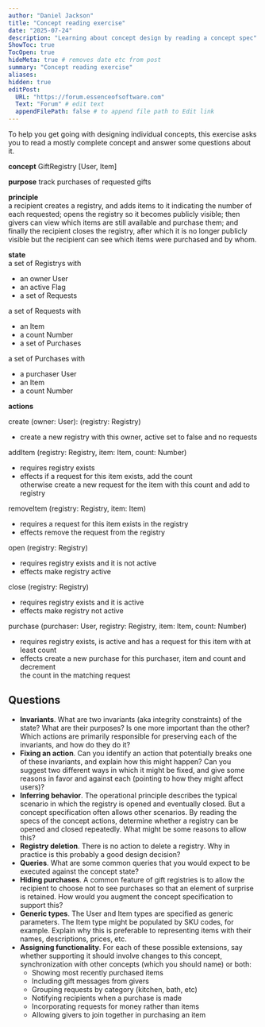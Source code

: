 ```yaml
---
author: "Daniel Jackson"
title: "Concept reading exercise"
date: "2025-07-24"
description: "Learning about concept design by reading a concept spec"
ShowToc: true
TocOpen: true
hideMeta: true # removes date etc from post
summary: "Concept reading exercise"
aliases:
hidden: true 
editPost:
  URL: "https://forum.essenceofsoftware.com"
  Text: "Forum" # edit text
  appendFilePath: false # to append file path to Edit link
---
```


To help you get going with designing individual concepts, this exercise asks you to read a mostly complete concept and answer some questions about it.

**concept** GiftRegistry \[User, Item\]  

**purpose** track purchases of requested gifts  

**principle**  
a recipient creates a registry, and adds items to it indicating the number of each requested; opens the registry so it becomes publicly visible; then givers can view which items are still available and purchase them; and finally the recipient closes the registry, after which it is no longer publicly visible but the recipient can see which items were purchased and by whom.  

**state**  
a set of Registrys with  
-	an owner User  
-	an active Flag  
-	a set of Requests  

a set of Requests with  
-	an Item  
-	a count Number  
-	a set of Purchases  

a set of Purchases with  
-	a purchaser User  
-	an Item  
-	a count Number  

**actions**  

create (owner: User): (registry: Registry)  
-	create a new registry with this owner, active set to false and no requests  

addItem (registry: Registry, item: Item, count: Number)  
-	requires registry exists  
-	effects if a request for this item exists, add the count  
	  otherwise create a new request for the item with this count and add to registry  

removeItem (registry: Registry, item: Item)  
-	requires a request for this item exists in the registry  
-	effects remove the request from the registry  

open (registry: Registry)  
-	requires registry exists and it is not active  
-	effects make registry active  

close (registry: Registry)  
-	requires registry exists and it is active  
-	effects make registry not active  

purchase (purchaser: User, registry: Registry, item: Item, count: Number)  
-	requires registry exists, is active and has a request for this item with at least count  
-	effects create a new purchase for this purchaser, item and count and decrement  
	the count in the matching request  

## Questions
- **Invariants**. What are two invariants (aka integrity constraints) of the state? What are their purposes? Is one more important than the other? Which actions are primarily responsible for preserving each of the invariants, and how do they do it?
- **Fixing an action**. Can you identify an action that potentially breaks one of these invariants, and explain how this might happen? Can you suggest two different ways in which it might be fixed, and give some reasons in favor and against each (pointing to how they might affect users)?
- **Inferring behavior**. The operational principle describes the typical scenario in which the registry is opened and eventually closed. But a concept specification often allows other scenarios. By reading the specs of the concept actions, determine whether a registry can be opened and closed repeatedly. What might be some reasons to allow this?
- **Registry deletion**. There is no action to delete a registry. Why in practice is this probably a good design decision?
- **Queries**. What are some common queries that you would expect to be executed against the concept state?
- **Hiding purchases**. A common feature of gift registries is to allow the recipient to choose not to see purchases so that an element of surprise is retained. How would you augment the concept specification to support this?
- **Generic types**. The User and Item types are specified as generic parameters. The Item type might be populated by SKU codes, for example. Explain why this is preferable to representing items with their names, descriptions, prices, etc.
- **Assigning functionality**. For each of these possible extensions, say whether supporting it should involve changes to this concept, synchronization with other concepts (which you should name) or both:
	- Showing most recently purchased items
	- Including gift messages from givers
	- Grouping requests by category (kitchen, bath, etc)
	- Notifying recipients when a purchase is made
	- Incorporating requests for money rather than items
	- Allowing givers to join together in purchasing an item
